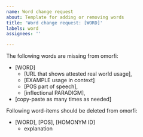 ```yaml
---
name: Word change request
about: Template for adding or removing words
title: 'Word change request: [WORD]'
labels: word
assignees: ''

---
```


The following words are missing from omorfi:

* [WORD]
  * [URL that shows attested real world usage],
  * [EXAMPLE usage in context]
  * [POS part of speech],
  * [inflectional PARADIGM], 
* [copy-paste as many times as needed]

Following word-items should be deleted from omorfi:

* [WORD], [POS], [HOMONYM ID]
  * explanation
